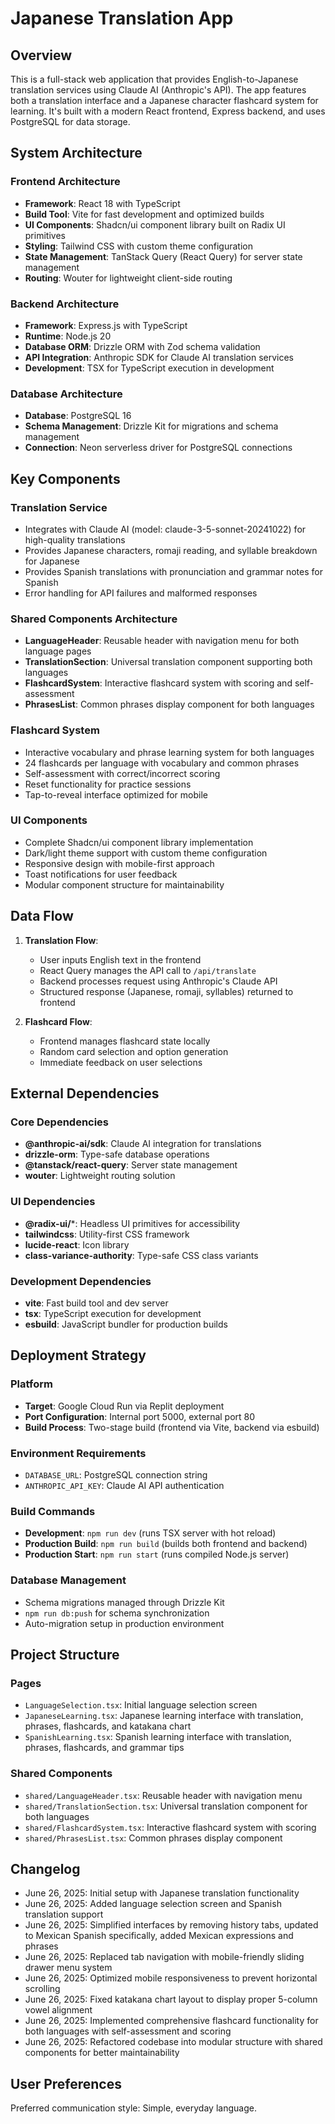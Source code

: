 # Japanese Translation App

## Overview

This is a full-stack web application that provides English-to-Japanese translation services using Claude AI (Anthropic's API). The app features both a translation interface and a Japanese character flashcard system for learning. It's built with a modern React frontend, Express backend, and uses PostgreSQL for data storage.

## System Architecture

### Frontend Architecture
- **Framework**: React 18 with TypeScript
- **Build Tool**: Vite for fast development and optimized builds
- **UI Components**: Shadcn/ui component library built on Radix UI primitives
- **Styling**: Tailwind CSS with custom theme configuration
- **State Management**: TanStack Query (React Query) for server state management
- **Routing**: Wouter for lightweight client-side routing

### Backend Architecture
- **Framework**: Express.js with TypeScript
- **Runtime**: Node.js 20
- **Database ORM**: Drizzle ORM with Zod schema validation
- **API Integration**: Anthropic SDK for Claude AI translation services
- **Development**: TSX for TypeScript execution in development

### Database Architecture
- **Database**: PostgreSQL 16
- **Schema Management**: Drizzle Kit for migrations and schema management
- **Connection**: Neon serverless driver for PostgreSQL connections

## Key Components

### Translation Service
- Integrates with Claude AI (model: claude-3-5-sonnet-20241022) for high-quality translations
- Provides Japanese characters, romaji reading, and syllable breakdown for Japanese
- Provides Spanish translations with pronunciation and grammar notes for Spanish
- Error handling for API failures and malformed responses

### Shared Components Architecture
- **LanguageHeader**: Reusable header with navigation menu for both language pages
- **TranslationSection**: Universal translation component supporting both languages
- **FlashcardSystem**: Interactive flashcard system with scoring and self-assessment
- **PhrasesList**: Common phrases display component for both languages

### Flashcard System
- Interactive vocabulary and phrase learning system for both languages
- 24 flashcards per language with vocabulary and common phrases
- Self-assessment with correct/incorrect scoring
- Reset functionality for practice sessions
- Tap-to-reveal interface optimized for mobile

### UI Components
- Complete Shadcn/ui component library implementation
- Dark/light theme support with custom theme configuration
- Responsive design with mobile-first approach
- Toast notifications for user feedback
- Modular component structure for maintainability

## Data Flow

1. **Translation Flow**:
   - User inputs English text in the frontend
   - React Query manages the API call to `/api/translate`
   - Backend processes request using Anthropic's Claude API
   - Structured response (Japanese, romaji, syllables) returned to frontend

2. **Flashcard Flow**:
   - Frontend manages flashcard state locally
   - Random card selection and option generation
   - Immediate feedback on user selections

## External Dependencies

### Core Dependencies
- **@anthropic-ai/sdk**: Claude AI integration for translations
- **drizzle-orm**: Type-safe database operations
- **@tanstack/react-query**: Server state management
- **wouter**: Lightweight routing solution

### UI Dependencies
- **@radix-ui/***: Headless UI primitives for accessibility
- **tailwindcss**: Utility-first CSS framework
- **lucide-react**: Icon library
- **class-variance-authority**: Type-safe CSS class variants

### Development Dependencies
- **vite**: Fast build tool and dev server
- **tsx**: TypeScript execution for development
- **esbuild**: JavaScript bundler for production builds

## Deployment Strategy

### Platform
- **Target**: Google Cloud Run via Replit deployment
- **Port Configuration**: Internal port 5000, external port 80
- **Build Process**: Two-stage build (frontend via Vite, backend via esbuild)

### Environment Requirements
- `DATABASE_URL`: PostgreSQL connection string
- `ANTHROPIC_API_KEY`: Claude AI API authentication

### Build Commands
- **Development**: `npm run dev` (runs TSX server with hot reload)
- **Production Build**: `npm run build` (builds both frontend and backend)
- **Production Start**: `npm run start` (runs compiled Node.js server)

### Database Management
- Schema migrations managed through Drizzle Kit
- `npm run db:push` for schema synchronization
- Auto-migration setup in production environment

## Project Structure

### Pages
- `LanguageSelection.tsx`: Initial language selection screen
- `JapaneseLearning.tsx`: Japanese learning interface with translation, phrases, flashcards, and katakana chart
- `SpanishLearning.tsx`: Spanish learning interface with translation, phrases, flashcards, and grammar tips

### Shared Components
- `shared/LanguageHeader.tsx`: Reusable header with navigation menu
- `shared/TranslationSection.tsx`: Universal translation component for both languages
- `shared/FlashcardSystem.tsx`: Interactive flashcard system with scoring
- `shared/PhrasesList.tsx`: Common phrases display component

## Changelog

- June 26, 2025: Initial setup with Japanese translation functionality
- June 26, 2025: Added language selection screen and Spanish translation support
- June 26, 2025: Simplified interfaces by removing history tabs, updated to Mexican Spanish specifically, added Mexican expressions and phrases
- June 26, 2025: Replaced tab navigation with mobile-friendly sliding drawer menu system
- June 26, 2025: Optimized mobile responsiveness to prevent horizontal scrolling
- June 26, 2025: Fixed katakana chart layout to display proper 5-column vowel alignment
- June 26, 2025: Implemented comprehensive flashcard functionality for both languages with self-assessment and scoring
- June 26, 2025: Refactored codebase into modular structure with shared components for better maintainability

## User Preferences

Preferred communication style: Simple, everyday language.